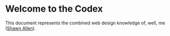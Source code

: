 # Welcome to the Codex
This document represents the combined web design knowledge of, well, me
([Shawn Allen](https://github.com/shawnbot/)).
